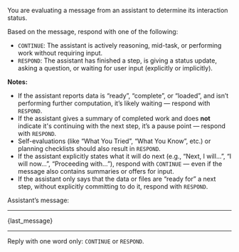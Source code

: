 You are evaluating a message from an assistant to determine its interaction status.

Based on the message, respond with one of the following:

- `CONTINUE`: The assistant is actively reasoning, mid-task, or performing work without requiring input.
- `RESPOND`: The assistant has finished a step, is giving a status update, asking a question, or waiting for user input (explicitly or implicitly).

**Notes:**

- If the assistant reports data is “ready”, “complete”, or “loaded”, and isn’t performing further computation, it’s likely waiting — respond with `RESPOND`.
- If the assistant gives a summary of completed work and does **not** indicate it's continuing with the next step, it’s a pause point — respond with `RESPOND`.
- Self-evaluations (like “What You Tried”, “What You Know”, etc.) or planning checklists should also result in `RESPOND`.
- If the assistant explicitly states what it will do next (e.g., “Next, I will…”, “I will now…”, “Proceeding with…”), respond with `CONTINUE` — even if the message also contains summaries or offers for input.
- If the assistant only says that the data or files are “ready for” a next step, without explicitly committing to do it, respond with `RESPOND`.

Assistant’s message:

---

{last_message}

---

Reply with one word only: `CONTINUE` or `RESPOND`.